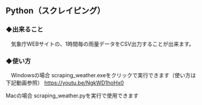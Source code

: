 ## Python（スクレイピング）
### ◆出来ること
　気象庁WEBサイトの、1時間毎の雨量データをCSV出力することが出来ます。

### ◆使い方

　Windowsの場合
 scraping_weather.exeをクリックで実行できます（使い方は下記動画参照）
  https://youtu.be/NgkWD1hoHx0
  
 Macの場合
   scraping_weather.pyを実行で使用できます
